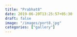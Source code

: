 ```yaml
---
title: "Prabhat8"
date: 2019-06-20T13:25:57+05:30
draft: false
image: "/images/port8.jpg"
categories: ["gallery"]
---
```


